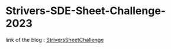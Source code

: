 # Strivers-SDE-Sheet-Challenge-2023

link of the blog : <a href="https://takeuforward.org/interviews/strivers-sde-sheet-challenge-2023/">StriversSheetChallenge</a>
